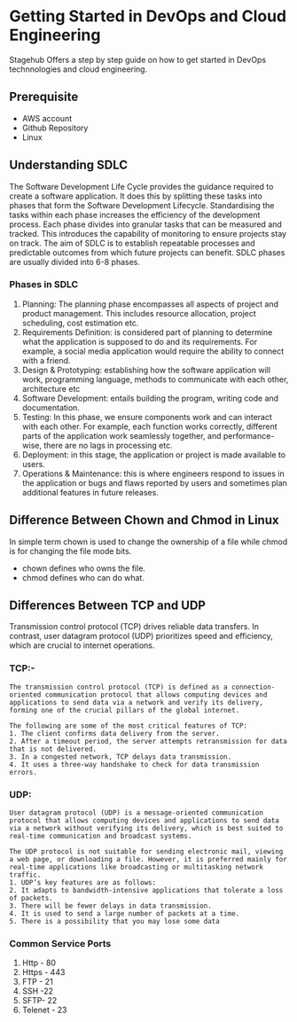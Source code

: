 # Getting Started in DevOps and Cloud Engineering
Stagehub Offers a step by step guide on how to get started in DevOps technnologies and cloud engineering.

## Prerequisite
- AWS account
- Github Repository
- Linux 
 ## Understanding SDLC
  The Software Development Life Cycle provides the guidance required to create a software application. It does this by splitting these tasks into phases that form the Software Development Lifecycle. Standardising the tasks within each phase increases the efficiency of the development process. Each phase divides into granular tasks that can be measured and tracked. This introduces the capability of monitoring to ensure projects stay on track. The aim of SDLC is to establish repeatable processes and predictable outcomes from which future projects can benefit. SDLC phases are usually divided into 6-8 phases.

### Phases in SDLC
1. Planning: The planning phase encompasses all aspects of project and product management. This includes    resource allocation, project scheduling, cost estimation etc.
2. Requirements Definition: is considered part of planning to determine what the application is supposed to do and its requirements. For example, a social media application would require the ability to connect with a friend.
3. Design & Prototyping: establishing how the software application will work, programming language, methods to communicate with each other, architecture etc
4. Software Development: entails building the program, writing code and documentation.
5. Testing: In this phase, we ensure components work and can interact with each other. For example, each function works correctly, different parts of the application work seamlessly together, and performance-wise, there are no lags in processing etc. 
6. Deployment: in this stage, the application or project is made available to users.
7. Operations & Maintenance: this is where engineers respond to issues in the application or bugs and flaws reported by users and sometimes plan additional features in future releases.

## Difference Between Chown and Chmod in Linux
 In simple term chown is used to change the ownership of a file while chmod is for changing the file mode bits.
 - chown defines who owns the file.
 - chmod defines who can do what.

 ## Differences Between TCP and UDP
 Transmission control protocol (TCP) drives reliable data transfers. In contrast, user datagram protocol (UDP) prioritizes speed and efficiency, which are crucial to internet operations.
### TCP:- 
    The transmission control protocol (TCP) is defined as a connection-oriented communication protocol that allows computing devices and applications to send data via a network and verify its delivery, forming one of the crucial pillars of the global internet.

    The following are some of the most critical features of TCP:
    1. The client confirms data delivery from the server.
    2. After a timeout period, the server attempts retransmission for data that is not delivered.
    3. In a congested network, TCP delays data transmission.
    4. It uses a three-way handshake to check for data transmission errors.
### UDP:
    User datagram protocol (UDP) is a message-oriented communication protocol that allows computing devices and applications to send data via a network without verifying its delivery, which is best suited to real-time communication and broadcast systems.

    The UDP protocol is not suitable for sending electronic mail, viewing a web page, or downloading a file. However, it is preferred mainly for real-time applications like broadcasting or multitasking network traffic. 
    1. UDP’s key features are as follows:
    2. It adapts to bandwidth-intensive applications that tolerate a loss of packets.
    3. There will be fewer delays in data transmission.
    4. It is used to send a large number of packets at a time.
    5. There is a possibility that you may lose some data
### Common Service Ports
   1. Http  - 80
   2. Https - 443
   3. FTP - 21
   4. SSH -22
   5. SFTP- 22
   6. Telenet - 23

